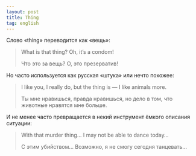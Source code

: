 ```yaml
---
layout: post
title: Thing
tag: english
---
```

Слово «thing» переводится как «вещь»:

> What is that thing? Oh, it’s a condom!
>
> Что это за вещь? О, это презерватив!

Но часто используется как русская «штука» или нечто похожее:

> I like you, I really do, but the thing is — I like animals more.
>
> Ты мне нравишься, правда нравишься, но дело в том, что животные нравятся мне больше.

И не менее часто превращается в некий инструмент ёмкого описания ситуации:

> With that murder thing… I may not be able to dance today…
>
> С этим убийством… Возможно, я не смогу сегодня танцевать…
